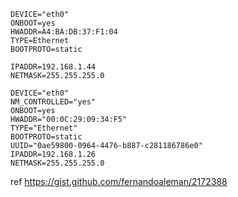 ```
DEVICE="eth0"
ONBOOT=yes
HWADDR=A4:BA:DB:37:F1:04
TYPE=Ethernet
BOOTPROTO=static

IPADDR=192.168.1.44
NETMASK=255.255.255.0
```

```
DEVICE="eth0"
NM_CONTROLLED="yes"
ONBOOT=yes
HWADDR="00:0C:29:09:34:F5"
TYPE="Ethernet"
BOOTPROTO=static
UUID="0ae59800-0964-4476-b887-c281186786e0"
IPADDR=192.168.1.26
NETMASK=255.255.255.0
```

ref https://gist.github.com/fernandoaleman/2172388
